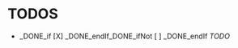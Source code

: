 # TODOS

<!-- section_TODOS_ -->
- _DONE_if [X] _DONE_endIf_DONE_ifNot [ ] _DONE_endIf _TODO_
<!-- endSection_TODOS_ -->
